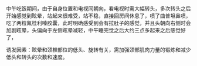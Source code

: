 
中午吃饭期间，由于自身位置和电视同朝向，看电视时需大幅转头，多次转头之后开始感觉到眩晕，站起来很难受，站不稳，直接回房间休息了，喷了曲普坦鼻喷，吃了两粒氟桂利嗪胶囊，此时明确感受到会有拉肚子的感觉，并且头朝向右侧时会加剧眩晕，头偏向于左侧眩晕减轻，中午睡完觉之后大约三点多起来之后感觉好了，

诱发因素：眩晕和颈椎部位的低头、旋转有关，需加强颈部肌肉力量的锻炼和减少低头和转头的次数和速度。